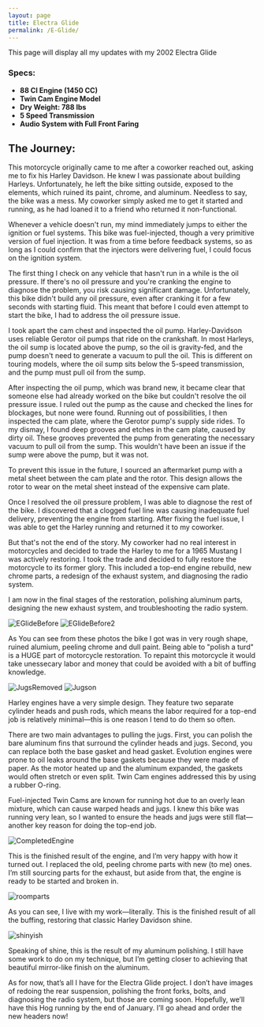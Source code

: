 ```yaml
---
layout: page
title: Electra Glide
permalink: /E-Glide/
---
```


This page will display all my updates with my 2002 Electra Glide

### Specs:
- **88 CI Engine (1450 CC)**
- **Twin Cam Engine Model**
- **Dry Weight: 788 lbs**
- **5 Speed Transmission**
- **Audio System with Full Front Faring**

## The Journey: 
This motorcycle originally came to me after a coworker reached out, asking me to fix his Harley Davidson. He knew I was passionate about building Harleys. Unfortunately, he left the bike sitting outside, exposed to the elements, which ruined its paint, chrome, and aluminum. Needless to say, the bike was a mess. My coworker simply asked me to get it started and running, as he had loaned it to a friend who returned it non-functional.

Whenever a vehicle doesn't run, my mind immediately jumps to either the ignition or fuel systems. This bike was fuel-injected, though a very primitive version of fuel injection. It was from a time before feedback systems, so as long as I could confirm that the injectors were delivering fuel, I could focus on the ignition system.

The first thing I check on any vehicle that hasn't run in a while is the oil pressure. If there's no oil pressure and you're cranking the engine to diagnose the problem, you risk causing significant damage. Unfortunately, this bike didn't build any oil pressure, even after cranking it for a few seconds with starting fluid. This meant that before I could even attempt to start the bike, I had to address the oil pressure issue.

I took apart the cam chest and inspected the oil pump. Harley-Davidson uses reliable Gerotor oil pumps that ride on the crankshaft. In most Harleys, the oil sump is located above the pump, so the oil is gravity-fed, and the pump doesn't need to generate a vacuum to pull the oil. This is different on touring models, where the oil sump sits below the 5-speed transmission, and the pump must pull oil from the sump.

After inspecting the oil pump, which was brand new, it became clear that someone else had already worked on the bike but couldn't resolve the oil pressure issue. I ruled out the pump as the cause and checked the lines for blockages, but none were found. Running out of possibilities, I then inspected the cam plate, where the Gerotor pump's supply side rides. To my dismay, I found deep grooves and etches in the cam plate, caused by dirty oil. These grooves prevented the pump from generating the necessary vacuum to pull oil from the sump. This wouldn't have been an issue if the sump were above the pump, but it was not.

To prevent this issue in the future, I sourced an aftermarket pump with a metal sheet between the cam plate and the rotor. This design allows the rotor to wear on the metal sheet instead of the expensive cam plate.

Once I resolved the oil pressure problem, I was able to diagnose the rest of the bike. I discovered that a clogged fuel line was causing inadequate fuel delivery, preventing the engine from starting. After fixing the fuel issue, I was able to get the Harley running and returned it to my coworker.

But that's not the end of the story. My coworker had no real interest in motorcycles and decided to trade the Harley to me for a 1965 Mustang I was actively restoring. I took the trade and decided to fully restore the motorcycle to its former glory. This included a top-end engine rebuild, new chrome parts, a redesign of the exhaust system, and diagnosing the radio system.

I am now in the final stages of the restoration, polishing aluminum parts, designing the new exhaust system, and troubleshooting the radio system.

![EGlideBefore](images/E-GlideBefore.png)
![EGlideBefore2](images/E-GlideBefore2.png)

As You can see from these photos the bike I got was in very rough shape, ruined alumium, peeling chrome and dull paint. Being able to "polish a turd" is a HUGE part of motorcycle restoration. To repaint this motorcycle it would take unessecary labor and money that could be avoided with a bit of buffing knowledge. 

![JugsRemoved](images/JugsRemoved.png)
![Jugson](images/Jugson.png)

Harley engines have a very simple design. They feature two separate cylinder heads and push rods, which means the labor required for a top-end job is relatively minimal—this is one reason I tend to do them so often.

There are two main advantages to pulling the jugs. First, you can polish the bare aluminum fins that surround the cylinder heads and jugs. Second, you can replace both the base gasket and head gasket. Evolution engines were prone to oil leaks around the base gaskets because they were made of paper. As the motor heated up and the aluminum expanded, the gaskets would often stretch or even split. Twin Cam engines addressed this by using a rubber O-ring.

Fuel-injected Twin Cams are known for running hot due to an overly lean mixture, which can cause warped heads and jugs. I knew this bike was running very lean, so I wanted to ensure the heads and jugs were still flat—another key reason for doing the top-end job.

![CompletedEngine](images/CompletedEngine.png)

This is the finished result of the engine, and I’m very happy with how it turned out. I replaced the old, peeling chrome parts with new (to me) ones. I’m still sourcing parts for the exhaust, but aside from that, the engine is ready to be started and broken in.

![roomparts](images/roomparts.png)

As you can see, I live with my work—literally. This is the finished result of all the buffing, restoring that classic Harley Davidson shine.

![shinyish](images/shinyish.png)

Speaking of shine, this is the result of my aluminum polishing. I still have some work to do on my technique, but I’m getting closer to achieving that beautiful mirror-like finish on the aluminum.

As for now, that’s all I have for the Electra Glide project. I don’t have images of redoing the rear suspension, polishing the front forks, bolts, and diagnosing the radio system, but those are coming soon. Hopefully, we’ll have this Hog running by the end of January. I’ll go ahead and order the new headers now!

